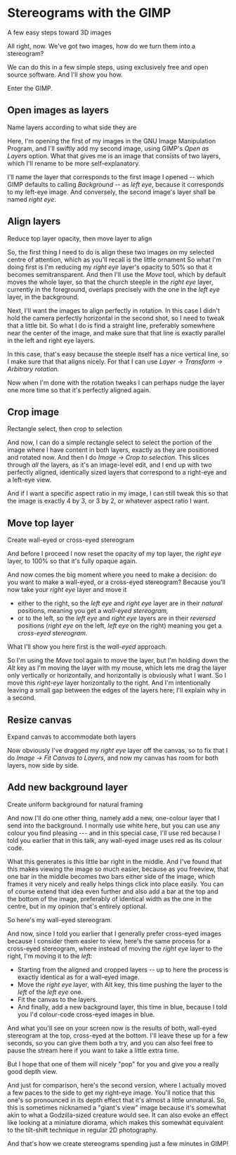 # Stereograms with the GIMP
A few easy steps toward 3D images

<!-- Note -->
All right, now. We've got two images, how do we turn them into a
stereogram?

We can do this in a few simple steps, using exclusively free and open
source software. And I'll show you how. 

Enter the GIMP.


<!-- .slide: data-background-video="videos/gimp-with-narration.mp4" data-background-size="contain" -->

<!-- Note -->
## Open images as layers
Name layers according to what side they are

Here, I'm opening the first of my images in the GNU Image Manipulation
Program, and I'll swiftly add my second image, using GIMP's *Open as
Layers* option. What that gives me is an image that consists of two
layers, which I'll rename to be more self-explanatory.

I'll name the layer that corresponds to the first image I opened --
which GIMP defaults to calling *Background* -- as *left eye*, because
it corresponds to my left-eye image. And conversely, the second
image's layer shall be named *right eye*.

## Align layers
Reduce top layer opacity, then move layer to align

So, the first thing I need to do is align these two images on my
selected centre of attention, which as you'll recall is the little ornament
So what I'm doing first is I'm reducing my *right eye*
layer's opacity to 50% so that it becomes semitransparent. And then
I'll use the *Move* tool, which by default moves the whole layer, so
that the church steeple in the *right eye* layer, currently in the
foreground, overlaps precisely with the one in the *left eye* layer,
in the background.

Next, I'll want the images to align perfectly in rotation. In this
case I didn't hold the camera perfectly horizontal in the second shot,
so I need to tweak that a little bit. So what I do is find a straight
line, preferably somewhere near the center of the image, and make sure
that that line is exactly parallel in the left and right eye layers.

In this case, that's easy because the steeple itself has a nice
vertical line, so I make sure that that aligns nicely. For that I can
use *Layer → Transform → Arbitrary rotation.*

Now when I'm done with the rotation tweaks I can perhaps nudge the
layer one more time so that it's perfectly aligned again.

## Crop image
Rectangle select, then crop to selection

And now, I can do a simple rectangle select to select the portion of the
image where I have content in both layers, exactly as they are
positioned and rotated now. And then I do *Image → Crop to selection.*
This slices through *all* the layers, as it's an image-level edit, and
I end up with two perfectly aligned, identically sized layers that
correspond to a right-eye and a left-eye view.

And if I want a specific aspect ratio in my image, I can still tweak
this so that the image is exactly 4 by 3, or 3 by 2, or whatever
aspect ratio I want.

## Move top layer
Create wall-eyed or cross-eyed stereogram

And before I proceed I now reset the opacity of my top layer, the
*right eye* layer, to 100% so that it's fully opaque again.

And *now* comes the big moment where you need to make a decision: do
you want to make a wall-eyed, or a cross-eyed stereogram? Because
you'll now take your *right eye* layer and move it

* either to the right, so the *left eye* and *right eye* layer are in
  their *natural* positions, meaning you get a *wall-eyed stereogram,*
* or to the left, so the *left eye* and *right eye* layers are in
  their *reversed* positions (*right eye* on the left, *left eye* on
  the right) meaning you get a *cross-eyed stereogram.*

What I'll show you here first is the *wall-eyed* approach. 

So I'm using the *Move* tool again to move the layer, but I'm holding
down the *Alt* key as I'm moving the layer with my mouse, which lets
me drag the layer only vertically or horizontally, and horizontally is
obviously what I want. So I move this *right-eye* layer horizontally
to the right. And I'm intentionally leaving a small gap between the
edges of the layers here; I'll explain why in a second.

## Resize canvas
Expand canvas to accommodate both layers

Now obviously I've dragged my *right eye* layer off the canvas, so to
fix that I do *Image → Fit Canvas to Layers,* and now my canvas has
room for both layers, now side by side.

## Add new background layer
Create uniform background for natural framing

And now I'll do one other thing, namely add a new, one-colour layer
that I send into the background. I normally use white here, but you
can use any colour you find pleasing --- and in this special case,
I'll use red because I told you earlier that in this talk, any
wall-eyed image uses red as its colour code.

What this generates is this little bar right in the middle. And I've
found that this makes viewing the image so much easier, because as you
freeview, that one bar in the middle becomes two bars either side of
the image, which frames it very nicely and really helps things click
into place easily. You can of course extend that idea even further and
also add a bar at the top and the bottom of the image, preferably of
identical width as the one in the centre, but in my opinion that's
entirely optional.

So here's my wall-eyed stereogram.

And now, since I told you earlier that I generally prefer cross-eyed
images because I consider them easier to view, here's the same process
for a cross-eyed stereogram, where instead of moving the *right eye*
layer to the right, I'm moving it to the *left:*

* Starting from the aligned and cropped layers -- up to here the
  process is exactly identical as for a wall-eyed image.
* Move the *right eye* layer, with Alt key, this time pushing the
  layer to the *left* of the *left eye* one.
* Fit the canvas to the layers.
* And finally, add a new background layer, this time in blue, because
  I told you I'd colour-code cross-eyed images in blue.

And what you'll see on your screen now is the results of both,
wall-eyed stereogram at the top, cross-eyed at the bottom. I'll leave
these up for a few seconds, so you can give them both a try, and you
can also feel free to pause the stream here if you want to take a
little extra time.

But I hope that one of them will nicely "pop" for you and give you a
really good depth view.

And just for comparison, here's the second version, where I actually
moved a few paces to the side to get my right-eye image. You'll notice
that this one's so pronounced in its depth effect that it's almost a
little unnatural. So, this is sometimes nicknamed a "giant's view"
image because it's somewhat akin to what a Godzilla-sized creature
would see. It can also evoke an effect like looking at a miniature
diorama, which makes this somewhat equivalent to the tilt-shift
technique in regular 2D photography.

And that's how we create stereograms spending just a few minutes in
GIMP!
